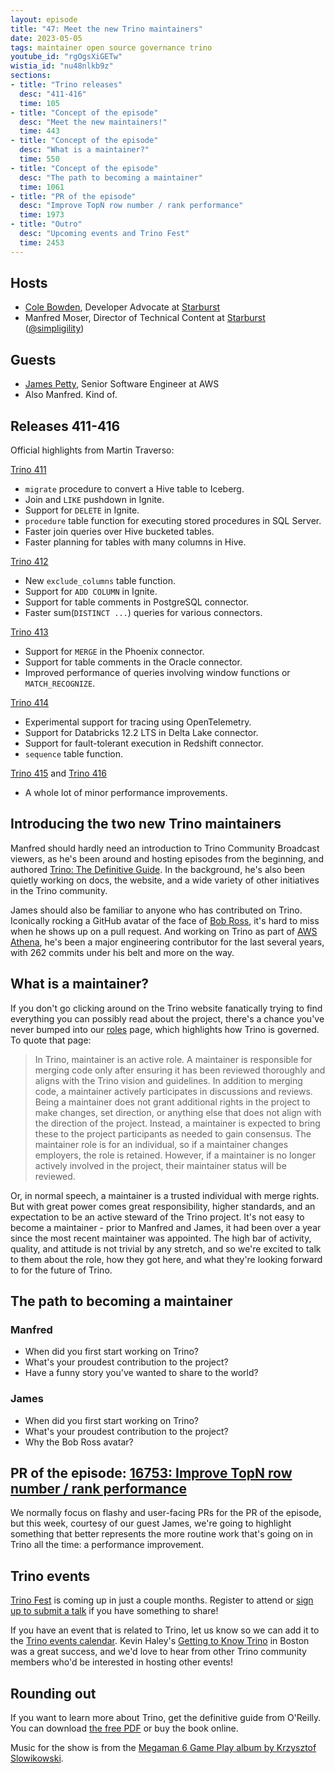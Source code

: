 ```yaml
---
layout: episode
title: "47: Meet the new Trino maintainers"
date: 2023-05-05
tags: maintainer open source governance trino
youtube_id: "rgOgsXiGETw"
wistia_id: "nu48nlkb9z"
sections:
- title: "Trino releases"
  desc: "411-416"
  time: 105
- title: "Concept of the episode"
  desc: "Meet the new maintainers!"
  time: 443
- title: "Concept of the episode"
  desc: "What is a maintainer?"
  time: 550
- title: "Concept of the episode"
  desc: "The path to becoming a maintainer"
  time: 1061
- title: "PR of the episode"
  desc: "Improve TopN row number / rank performance"
  time: 1973
- title: "Outro"
  desc: "Upcoming events and Trino Fest"
  time: 2453
---
```


## Hosts

* [Cole Bowden](https://www.linkedin.com/in/cole-m-bowden), Developer Advocate
  at [Starburst](https://starburst.io)
* Manfred Moser, Director of Technical Content at
  [Starburst](https://starburst.io)
  ([@simpligility](https://twitter.com/simpligility))

## Guests

* [James Petty](https://github.com/pettyjamesm), Senior Software Engineer at AWS
* Also Manfred. Kind of.

## Releases 411-416

Official highlights from Martin Traverso:

[Trino 411](https://trino.io/docs/current/release/release-411.html)

* `migrate` procedure to convert a Hive table to Iceberg.
* Join and `LIKE` pushdown in Ignite.
* Support for `DELETE` in Ignite.
* `procedure` table function for executing stored procedures in SQL Server.
* Faster join queries over Hive bucketed tables.
* Faster planning for tables with many columns in Hive.

[Trino 412](https://trino.io/docs/current/release/release-412.html)

* New `exclude_columns` table function.
* Support for `ADD COLUMN` in Ignite.
* Support for table comments in PostgreSQL connector.
* Faster sum(`DISTINCT ...`) queries for various connectors.

[Trino 413](https://trino.io/docs/current/release/release-413.html)

* Support for `MERGE` in the Phoenix connector.
* Support for table comments in the Oracle connector.
* Improved performance of queries involving window functions or `MATCH_RECOGNIZE`.

[Trino 414](https://trino.io/docs/current/release/release-414.html)

* Experimental support for tracing using OpenTelemetry.
* Support for Databricks 12.2 LTS in Delta Lake connector.
* Support for fault-tolerant execution in Redshift connector.
* `sequence` table function.

[Trino 415](https://trino.io/docs/current/release/release-415.html) and
[Trino 416](https://trino.io/docs/current/release/release-416.html)

* A whole lot of minor performance improvements.

## Introducing the two new Trino maintainers

Manfred should hardly need an introduction to Trino Community Broadcast viewers,
as he's been around and hosting episodes from the beginning, and authored
[Trino: The Definitive Guide](https://www.starburst.io/info/oreilly-trino-guide/).
In the background, he's also been quietly working on docs, the website, and
a wide variety of other initiatives in the Trino community.

James should also be familiar to anyone who has contributed on Trino. Iconically
rocking a GitHub avatar of the face of
[Bob Ross](https://en.wikipedia.org/wiki/Bob_Ross), it's hard to miss when he
shows up on a pull request. And working on Trino as part of
[AWS Athena](https://aws.amazon.com/athena/), he's been a major engineering
contributor for the last several years, with 262 commits under his belt and more
on the way.

## What is a maintainer?

If you don't go clicking around on the Trino website fanatically trying to find
everything you can possibly read about the project, there's a chance you've
never bumped into our [roles]({{site.url}}/development/roles.html) page,
which highlights how Trino is governed. To quote that page:

> In Trino, maintainer is an active role. A maintainer is responsible for
> merging code only after ensuring it has been reviewed thoroughly and aligns with
> the Trino vision and guidelines. In addition to merging code, a maintainer
> actively participates in discussions and reviews. Being a maintainer does not
> grant additional rights in the project to make changes, set direction, or
> anything else that does not align with the direction of the project. Instead, a
> maintainer is expected to bring these to the project participants as needed to
> gain consensus. The maintainer role is for an individual, so if a maintainer
> changes employers, the role is retained. However, if a maintainer is no longer
> actively involved in the project, their maintainer status will be reviewed.

Or, in normal speech, a maintainer is a trusted individual with merge rights.
But with great power comes great responsibility, higher standards, and an
expectation to be an active steward of the Trino project. It's not easy to
become a maintainer - prior to Manfred and James, it had been over a year since
the most recent maintainer was appointed. The high bar of activity, quality, and
attitude is not trivial by any stretch, and so we're excited to talk to them
about the role, how they got here, and what they're looking forward to for the
future of Trino.

## The path to becoming a maintainer

### Manfred

* When did you first start working on Trino?
* What's your proudest contribution to the project?
* Have a funny story you've wanted to share to the world?

### James

* When did you first start working on Trino?
* What's your proudest contribution to the project?
* Why the Bob Ross avatar?

## PR of the episode: [16753: Improve TopN row number / rank performance](https://github.com/trinodb/trino/pull/16753)

We normally focus on flashy and user-facing PRs for the PR of the episode, but
this week, courtesy of our guest James, we're going to highlight something that
better represents the more routine work that's going on in Trino all the time:
a performance improvement.

## Trino events

[Trino Fest](https://www.starburst.io/info/trinofest/) is coming up in just a
couple months. Register to attend or
[sign up to submit a talk](https://sessionize.com/trino-fest-2023) if you have
something to share!

If you have an event that is related to Trino, let us know so we can add it to
the [Trino events calendar]({{site.url}}/community.html#events). Kevin Haley's
[Getting to Know Trino](https://www.meetup.com/boston-data-engineering/events/291662797/)
in Boston was a great success, and we'd love to hear from other Trino community 
members who'd be interested in hosting other events!

## Rounding out

If you want to learn more about Trino, get the definitive guide from
O'Reilly. You can download
[the free PDF](https://www.starburst.io/info/oreilly-trino-guide/) or
buy the book online.

Music for the show is from the [Megaman 6 Game Play album by Krzysztof
Slowikowski](https://krzysztofslowikowski.bandcamp.com/album/mega-man-6-gp).
